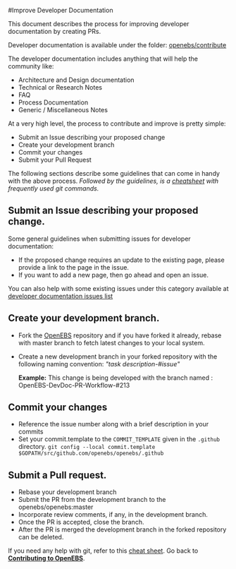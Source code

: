 #Improve Developer Documentation

This document describes the process for improving developer documentation by creating PRs.

Developer documentation is available under the folder: [openebs/contribute](https://github.com/openebs/openebs/tree/master/contribute)

The developer documentation includes anything that will help the community like:
- Architecture and Design documentation
- Technical or Research Notes
- FAQ
- Process Documentation 
- Generic / Miscellaneous Notes

At a very high level, the process to contribute and improve is pretty simple:
- Submit an Issue describing your proposed change
- Create your development branch
- Commit your changes
- Submit your Pull Request

The following sections describe some guidelines that can come in handy with the above process. 
*Followed by the guidelines, is a [cheatsheet](./contribute/git-cheatsheet.md) with frequently used git commands.*

## Submit an Issue describing your proposed change.

Some general guidelines when submitting issues for developer documentation:
- If the proposed change requires an update to the existing page, please provide a link to the page in the issue. 
- If you want to add a new page, then go ahead and open an issue. 

You can also help with some existing issues under this category available at [developer documentation issues list](https://github.com/openebs/openebs/labels/documentation%2Fdevel)

## Create your development branch. 

- Fork the [OpenEBS](www.github.com/openebs/openebs) repository and if you have forked it already, rebase with master branch to fetch latest changes to your local system. 
- Create a new development branch in your forked repository with the following naming convention: *"task description-#issue"*

  **Example:**     This change is being developed with the branch named : OpenEBS-DevDoc-PR-Workflow-#213

## Commit your changes
- Reference the issue number along with a brief description in your commits
- Set your commit.template to the `COMMIT_TEMPLATE` given in the `.github` directory.
  `git config --local commit.template $GOPATH/src/github.com/openebs/openebs/.github`

## Submit a Pull request. 
- Rebase your development branch 
- Submit the PR from the development branch to the openebs/openebs:master
- Incorporate review comments, if any, in the development branch. 
- Once the PR is accepted, close the branch.
- After the PR is merged the development branch in the forked repository can be deleted.

If you need any help with git, refer to this [cheat sheet](./git-cheatsheet.md).
Go back to [**Contributing to OpenEBS**](../CONTRIBUTING.md).